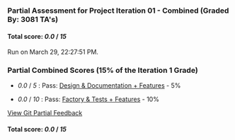 ### Partial Assessment for Project Iteration 01 - Combined (Graded By: 3081 TA's)

#### Total score: _0.0_ / _15_

Run on March 29, 22:27:51 PM.


### Partial Combined Scores (15% of the Iteration 1 Grade)

+  _0.0_ / _5_ : Pass: [Design & Documentation + Features](Proj_01_DesignDoc_Assessment.md) - 5%



+  _0.0_ / _10_ : Pass: [Factory & Tests + Features](Proj_01_FactoryTests_Assessment.md) - 10%




[View Git Partial Feedback](Proj_01_GitPartial_Assessment.md)

#### Total score: _0.0_ / _15_


